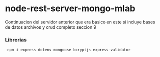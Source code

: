 # node-rest-server-mongo-mlab
Continuacion del servidor anterior que era basico en este si incluye bases de datos archivos y crud completo seccion 9


### Librerias
``` npm i express dotenv mongoose bcryptjs express-validator```

